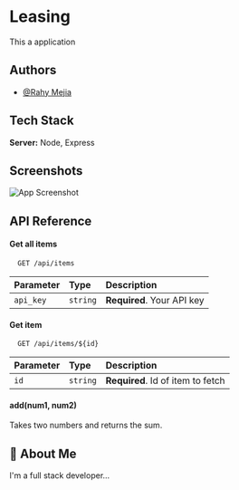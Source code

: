 

# Leasing

This a application 


## Authors

- [@Rahy Mejia](https://github.com/Ramcode23)

  
## Tech Stack

**Server:** Node, Express

  
## Screenshots

![App Screenshot](https://via.placeholder.com/468x300?text=App+Screenshot+Here)

  
## API Reference

#### Get all items

```http
  GET /api/items
```

| Parameter | Type     | Description                |
| :-------- | :------- | :------------------------- |
| `api_key` | `string` | **Required**. Your API key |

#### Get item

```http
  GET /api/items/${id}
```

| Parameter | Type     | Description                       |
| :-------- | :------- | :-------------------------------- |
| `id`      | `string` | **Required**. Id of item to fetch |

#### add(num1, num2)

Takes two numbers and returns the sum.

  
## 🚀 About Me
I'm a full stack developer...

  